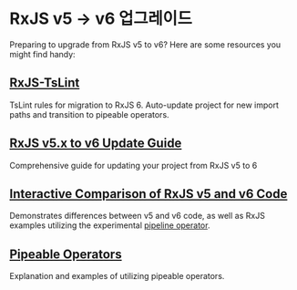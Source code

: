 # RxJS v5 -&gt; v6 업그레이드

Preparing to upgrade from RxJS v5 to v6? Here are some resources you might find handy:

## [RxJS-TsLint](https://github.com/ReactiveX/rxjs-tslint)

TsLint rules for migration to RxJS 6. Auto-update project for new import paths and transition to pipeable operators.

## [RxJS v5.x to v6 Update Guide](https://github.com/ReactiveX/rxjs/blob/master/docs_app/content/guide/v6/migration.md)

Comprehensive guide for updating your project from RxJS v5 to 6

## [Interactive Comparison of RxJS v5 and v6 Code](http://reactive.how/rxjs/explorer)

Demonstrates differences between v5 and v6 code, as well as RxJS examples utilizing the experimental [pipeline operator](https://github.com/tc39/proposal-pipeline-operator).

## [Pipeable Operators](http://reactive.how/rxjs/pipeable-operators)

Explanation and examples of utilizing pipeable operators.

